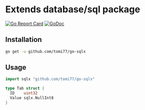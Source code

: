 # Extends database/sql package

[![Go Report Card](https://goreportcard.com/badge/github.com/tomi77/go-sqlx)](https://goreportcard.com/report/github.com/tomi77/go-sqlx)
[![GoDoc](https://godoc.org/github.com/tomi77/go-sqlx?status.svg)](https://godoc.org/github.com/tomi77/go-sqlx)

## Installation

~~~sh
go get -u github.com/tomi77/go-sqlx
~~~

## Usage

~~~go
import sqlx "github.com/tomi77/go-sqlx"

type Tab struct {
  ID    uint32
  Value sqlx.NullInt8
}
~~~
